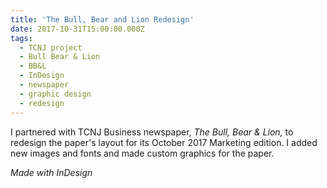 ```yaml
---
title: 'The Bull, Bear and Lion Redesign'
date: 2017-10-31T15:00:00.000Z
tags:
  - TCNJ project
  - Bull Bear & Lion
  - BB&L
  - InDesign
  - newspaper
  - graphic design
  - redesign
---
```

I partnered with TCNJ Business newspaper, *The Bull, Bear & Lion,* to redesign the paper's layout for its October 2017 Marketing edition. I added new images and fonts and made custom graphics for the paper.

*Made with InDesign*